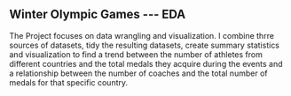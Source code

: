 ## Winter Olympic Games --- EDA

The Project focuses on data wrangling and visualization. I combine thrre sources of datasets, tidy the resulting datasets, create summary statistics and visualization to find a trend between the number of athletes from different countries and the total medals they acquire during the events and a relationship between the number of coaches and the total number of medals for that specific country.
